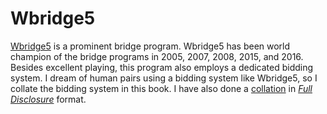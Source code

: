 Wbridge5
========
[Wbridge5][wbr5] is a prominent bridge program.
Wbridge5 has been world champion of the bridge programs in 2005, 2007, 2008, 2015, and 2016.
Besides excellent playing, this program also employs a dedicated bidding system.
I dream of human pairs using a bidding system like Wbridge5, so I collate the bidding system in this book.
I have also done a [collation][bss] in [*Full Disclosure*][fd] format.

[bss]:  https://github.com/jdh8/Wbr5.bss
[fd]:   http://www.bridgebase.com/help/3/topics/fulldisclosurefileformat/text/intro.html
[wbr5]: http://wbridge5.com/

